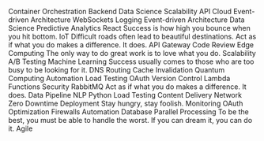 Container Orchestration Backend Data Science Scalability API Cloud Event-driven Architecture WebSockets Logging
Event-driven Architecture Data Science Predictive Analytics React Success is how high you bounce when you hit bottom. IoT Difficult roads often lead to beautiful destinations. Act as if what you do makes a difference. It does. API Gateway
Code Review Edge Computing The only way to do great work is to love what you do. Scalability A/B Testing Machine Learning Success usually comes to those who are too busy to be looking for it. DNS Routing Cache Invalidation Quantum Computing Automation Load Testing OAuth Version Control Lambda Functions
Security RabbitMQ Act as if what you do makes a difference. It does. Data Pipeline NLP Python Load Testing Content Delivery Network Zero Downtime Deployment Stay hungry, stay foolish.
Monitoring OAuth Optimization Firewalls Automation Database Parallel Processing To be the best, you must be able to handle the worst. If you can dream it, you can do it. Agile
